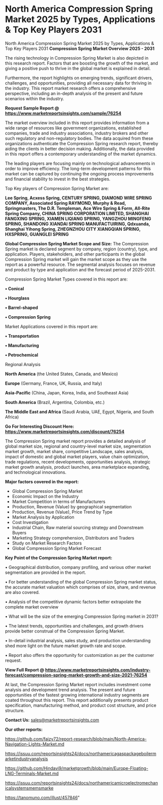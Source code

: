 # North America Compression Spring Market 2025 by Types, Applications & Top Key Players 2031
 North America Compression Spring Market 2025 by Types, Applications & Top Key Players 2031
<Strong> Compression Spring Market Overview 2025 - 2031</strong>

The rising technology in Compression Spring Market is also depicted in this research report. Factors that are boosting the growth of the market, and giving a positive push to thrive in the global market is explained in detail.

Furthermore, the report highlights on emerging trends, significant drivers, challenges, and opportunities, providing all necessary data for thriving in the industry. This report market research offers a comprehensive perspective, including an in-depth analysis of the present and future scenarios within the industry.

<strong>Request Sample Report @ <a href=https://www.marketreportsinsights.com/sample/76254>https://www.marketreportsinsights.com/sample/76254</a></strong>

The market overview included in this report provides information from a wide range of resources like government organizations, established companies, trade and industry associations, industry brokers and other such regulatory and non-regulatory bodies. The data acquired from these organizations authenticate the Compression Spring research report, thereby aiding the clients in better decision making. Additionally, the data provided in this report offers a contemporary understanding of the market dynamics.

The leading players are focusing mainly on technological advancements in order to improve efficiency. The long-term development patterns for this market can be captured by continuing the ongoing process improvements and financial stability to invest in the best strategies.

Top Key players of Compression Spring Market are:

<strong>Lee Spring, Acxess Spring, CENTURY SPRING, DIAMOND WIRE SPRING COMPANY, Associated Spring RAYMOND, Murphy & Read, Springmasters, The D.R. Templeman, Ace Wire Spring & Form, All-Rite Spring Company, CHINA SPRING CORPORATION LIMITED, SHANGHAI FANGXING SPRING, XIAMEN LIQIANG SPRING, YANGZHOU MINGFENG SPRING, SHANDONG XIANDAI SPRING MANUFACTUIRING, Qdxuanda, Shanghai Yihong Spring, ZHEGNZHOU CITY XIANGQIAN SPRING, HXSPRING, GUANGLEI SPRING</strong>

<strong><b>Global Compression Spring Market Scope and Size:</b></strong>
The Compression Spring market is declared segment by company, region (country), type, and application. Players, stakeholders, and other participants in the global Compression Spring market will gain the market scope as they use the report as a powerful resource. The segmental analysis focuses on revenue and product by type and application and the forecast period of 2025-2031.

Compression Spring Market Types covered in this report are:

<strong>• Conical

• Hourglass

• Barrel-shaped

• Compression Spring</strong>

Market Applications covered in this report are:

<strong>• Transportation

• Manufacturing

• Petrochemical</strong> 

Regional Analysis

<strong>North America</strong> (the United States, Canada, and Mexico)

<strong>Europe</strong> (Germany, France, UK, Russia, and Italy)

<strong>Asia-Pacific</strong> (China, Japan, Korea, India, and Southeast Asia)

<strong>South America</strong> (Brazil, Argentina, Colombia, etc.)

<strong>The Middle East and Africa</strong> (Saudi Arabia, UAE, Egypt, Nigeria, and South Africa)

<strong>Go For Interesting Discount Here: <a href=https://www.marketreportsinsights.com/discount/76254>https://www.marketreportsinsights.com/discount/76254</a></strong>

The Compression Spring market report provides a detailed analysis of global market size, regional and country-level market size, segmentation market growth, market share, competitive Landscape, sales analysis, impact of domestic and global market players, value chain optimization, trade regulations, recent developments, opportunities analysis, strategic market growth analysis, product launches, area marketplace expanding, and technological innovations.

<strong><b>Major factors covered in the report:</b></strong>
<ul>
  <li>Global Compression Spring Market </li>
  <li>Economic Impact on the Industry</li>
  <li>Market Competition in terms of Manufacturers</li>
  <li>Production, Revenue (Value) by geographical segmentation</li>
  <li>Production, Revenue (Value), Price Trend by Type</li>
  <li>Market Analysis by Application</li>
  <li>Cost Investigation</li>
  <li>Industrial Chain, Raw material sourcing strategy and Downstream Buyers</li>
  <li>Marketing Strategy comprehension, Distributors and Traders</li>
  <li>Study on Market Research Factors</li>
  <li>Global Compression Spring Market Forecast</li>
</ul>

<strong><b>Key Point of the Compression Spring Market report:</b></strong>

• Geographical distribution, company profiling, and various other market segmentation are provided in the report.

• For better understanding of the global Compression Spring market status, the accurate market valuation which comprises of size, share, and revenue are also covered.

• Analysis of the competitive dynamic factors better extrapolate the complete market overview

• What will be the size of the emerging Compression Spring market in 2031?

• The latest trends, opportunities and challenges, and growth drivers provide better construal of the Compression Spring Market.

• In-detail industrial analysis, sales study, and production understanding shed more light on the future market growth rate and scope.

• Report also offers the opportunity for customization as per the customer request.

<strong><b>View Full Report @ <a href=https://www.marketreportsinsights.com/industry-forecast/compression-spring-market-growth-and-size-2021-76254>https://www.marketreportsinsights.com/industry-forecast/compression-spring-market-growth-and-size-2021-76254</a></b></strong>


At last, the Compression Spring Market report includes investment come analysis and development trend analysis. The present and future opportunities of the fastest growing international industry segments are coated throughout this report. This report additionally presents product specification, manufacturing method, and product cost structure, and price structure.

<strong>Contact Us:</strong>
sales@marketreportsinsights.com

<strong>Our other reports:</strong>

<a href=https://github.com/faizy72/report-research/blob/main/North-America-Navigation-Lights-Market.md>https://github.com/faizy72/report-research/blob/main/North-America-Navigation-Lights-Market.md</a>

<a href=https://issuu.com/reportsinsights24/docs/northamericagaspackageboilermarketindustryanalysis>https://issuu.com/reportsinsights24/docs/northamericagaspackageboilermarketindustryanalysis</a>

<a href=https://github.com/Hindavi9/marketgrowth/blob/main/Europe-Floating-LNG-Terminals-Market.md>https://github.com/Hindavi9/marketgrowth/blob/main/Europe-Floating-LNG-Terminals-Market.md</a>

<a href=https://issuu.com/reportsinsights24/docs/northamericamicroelectromechanicalsystemsmemsmarke>https://issuu.com/reportsinsights24/docs/northamericamicroelectromechanicalsystemsmemsmarke</a>

<a href=https://tanomuno.com/illust/457846>https://tanomuno.com/illust/457846</a>"
